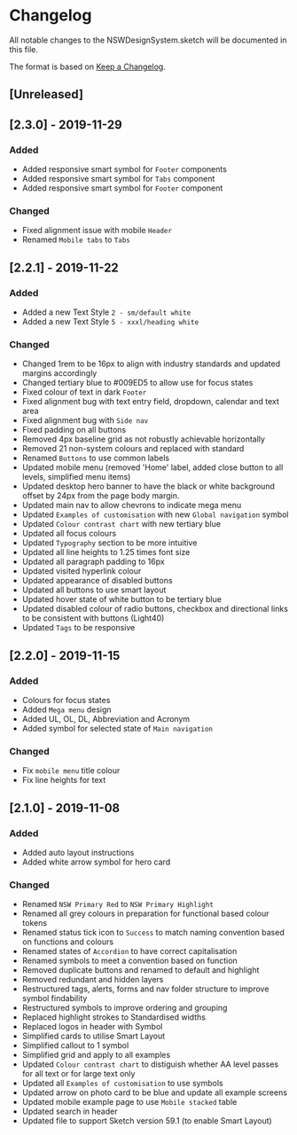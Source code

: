 # Changelog
All notable changes to the NSWDesignSystem.sketch will be documented in this file.

The format is based on [Keep a Changelog](https://keepachangelog.com/en/1.0.0/).

## [Unreleased]

## [2.3.0] - 2019-11-29
### Added 
- Added responsive smart symbol for `Footer` components
- Added responsive smart symbol for `Tabs` component
- Added responsive smart symbol for `Footer` component

### Changed
- Fixed alignment issue with mobile `Header` 
- Renamed `Mobile tabs` to `Tabs`

## [2.2.1] - 2019-11-22
### Added
- Added a new Text Style `2 - sm/default white`
- Added a new Text Style `5 - xxxl/heading white`

### Changed 
- Changed 1rem to be 16px to align with industry standards and updated margins accordingly
- Changed tertiary blue to #009ED5 to allow use for focus states
- Fixed colour of text in dark `Footer`
- Fixed alignment bug with text entry field, dropdown, calendar and text area
- Fixed alignment bug with `Side nav`
- Fixed padding on all buttons
- Removed 4px baseline grid as not robustly achievable horizontally
- Removed 21 non-system colours and replaced with standard
- Renamed `Buttons` to use common labels
- Updated mobile menu (removed 'Home' label, added close button to all levels, simplified menu items)
- Updated desktop hero banner to have the black or white background offset by 24px from the page body margin.
- Updated main nav to allow chevrons to indicate mega menu
- Updated `Examples of customisation` with new `Global navigation` symbol
- Updated `Colour contrast chart` with new tertiary blue
- Updated all focus colours
- Updated `Typography` section to be more intuitive
- Updated all line heights to 1.25 times font size
- Updated all paragraph padding to 16px
- Updated visited hyperlink colour
- Updated appearance of disabled buttons
- Updated all buttons to use smart layout
- Updated hover state of white button to be tertiary blue
- Updated disabled colour of radio buttons, checkbox and directional links to be consistent with buttons (Light40)
- Updated `Tags` to be responsive

## [2.2.0] - 2019-11-15
### Added
- Colours for focus states
- Added `Mega menu` design
- Added UL, OL, DL, Abbreviation and Acronym
- Added symbol for selected state of `Main navigation`

### Changed
- Fix `mobile menu` title colour
- Fix line heights for text

## [2.1.0] - 2019-11-08
### Added
- Added auto layout instructions
- Added white arrow symbol for hero card

### Changed
- Renamed `NSW Primary Red` to `NSW Primary Highlight`
- Renamed all grey colours in preparation for functional based colour tokens
- Renamed status tick icon to `Success` to match naming convention based on functions and colours
- Renamed states of `Accordion` to have correct capitalisation
- Renamed symbols to meet a convention based on function
- Removed duplicate buttons and renamed to default and highlight
- Removed redundant and hidden layers
- Restructured tags, alerts, forms and nav folder structure to improve symbol findability 
- Restructured symbols to improve ordering and grouping 
- Replaced highlight strokes to Standardised widths
- Replaced logos in header with Symbol
- Simplified cards to utilise Smart Layout
- Simplified callout to 1 symbol
- Simplified grid and apply to all examples
- Updated `Colour contrast chart` to distiguish whether AA level passes for all text or for large text only
- Updated all `Examples of customisation` to use symbols
- Updated arrow on photo card to be blue and update all example screens
- Updated mobile example page to use `Mobile stacked` table
- Updated search in header
- Updated file to support Sketch version 59.1 (to enable Smart Layout)
